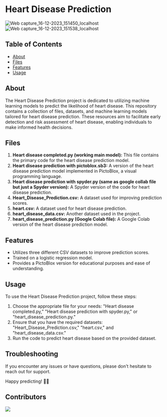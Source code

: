 # Heart Disease Prediction

![Web capture_16-12-2023_151450_localhost](https://github.com/Sudhanshu-Ambastha/Google-background/assets/135802131/92c4579a-3eb8-4675-a52c-e8741d9af482)
![Web capture_16-12-2023_151538_localhost](https://github.com/Sudhanshu-Ambastha/Google-background/assets/135802131/f1eab2a5-d693-48d5-8e24-41e465ac42ec)


## Table of Contents

- [About](#about)
- [Files](#files)
- [Features](#features)
- [Usage](#usage)

## About

The Heart Disease Prediction project is dedicated to utilizing machine learning models to predict the likelihood of heart disease. This repository contains a collection of files, datasets, and machine learning models tailored for heart disease prediction. These resources aim to facilitate early detection and risk assessment of heart disease, enabling individuals to make informed health decisions.

## Files

1. **Heart disease completed.py (working main model):** This file contains the primary code for the heart disease prediction model.
2. **Heart disease prediction with pictoblox.sb3:** A version of the heart disease prediction model implemented in PictoBlox, a visual programming language.
3. **Heart disease prediction with spyder.py (same as google collab file but just a Spyder version):** A Spyder version of the code for heart disease prediction.
4. **Heart_Disease_Prediction.csv:** A dataset used for improving prediction scores.
5. **heart.csv:** A dataset used for heart disease prediction.
6. **heart_disease_data.csv:** Another dataset used in the project.
7. **heart_disease_prediction.py (Google Colab file):** A Google Colab version of the heart disease prediction model.

## Features

- Utilizes three different CSV datasets to improve prediction scores.
- Trained on a logistic regression model.
- Provides a PictoBlox version for educational purposes and ease of understanding.

## Usage

To use the Heart Disease Prediction project, follow these steps:

1. Choose the appropriate file for your needs: "Heart disease completed.py," "Heart disease prediction with spyder.py," or "heart_disease_prediction.py."
2. Ensure that you have the required datasets: "Heart_Disease_Prediction.csv," "heart.csv," and "heart_disease_data.csv."
3. Run the code to predict heart disease based on the provided dataset.

## Troubleshooting
If you encounter any issues or have questions, please don't hesitate to reach out for support.

Happy predicting! 🤖💙

## Contributors
<a href = "https://github.com/Sudhanshu-Ambastha/Heart-Diasease-Prediction-Bot/contributors">
  <img src = "https://contrib.rocks/image?repo=Sudhanshu-Ambastha/Heart-Disease-Prediction-Bot"/>
</a>
